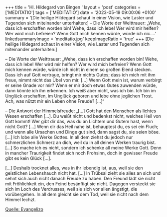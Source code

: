 +++
title = 'Hl. Hildegard von Bingen  '
layout = 'post'
categories = ['MEDITATIO']
tags = ['MEDITATIO']
date = '2023-05-19 09:00:06 +0100'
summary = '[Die heilige Hildegard schaut in einer Vision, wie Laster und Tugenden sich miteinander unterhalten:]  – Die Worte der Welttrauer: „Wehe, dass ich erschaffen worden bin! Wehe, dass ich lebe! Wer wird mir helfen? Wer wird mich befreien? Wenn Gott mich kennen würde, würde ich nic....'
linkedsummaryImage = 'meditatio.jpg'
keepImageRatio = 'true'
+++
[Die heilige Hildegard schaut in einer Vision, wie Laster und Tugenden sich miteinander unterhalten:]

– Die Worte der Welttrauer: „Wehe, dass ich erschaffen worden bin! Wehe, dass ich lebe! Wer wird mir helfen? Wer wird mich befreien? Wenn Gott mich kennen würde, würde ich nicht in einem so großen Elend stecken.<!--more--> Dass ich auf Gott vertraue, bringt mir nichts Gutes; dass ich mich mit ihm freue, nimmt nicht das Übel von mir. […] Wenn Gott mein ist, warum verbirgt er seine Gnade vor mir? Wenn er mir doch etwas Gutes zuwenden würde, dann könnte ich ihn erkennen. Ich weiß aber nicht, was ich bin. Ich bin im Unglück erschaffen, im Unglück geboren und lebe ohne jeglichen Trost. Ach, was nützt mir ein Leben ohne Freude? […]“

– Die Antwort der Himmelsfreude: „[…] Gott hat den Menschen als lichtes Wesen erschaffen […]. Du weißt nicht und bedenkst nicht, welches Heil von Gott kommt! Wer gibt dir das, was du an Lichtem und Gutem hast, wenn nicht Gott? […] Wenn dir das Heil nahe ist, behauptest du, es sei ein Fluch; und wenn alle Ursachen und Dinge gut sind, dann sagst du, sie seien böse. […] Ich lobe alle Werke Gottes. In all dem ziehst du jedoch nur schmerzlichen Schmerz an dich, weil du in all deinen Werken traurig bist. […] So mache ich es nicht, sondern ich schenke all meine Werke Gott. Denn in mancher Traurigkeit findet sich noch Frohsinn, doch in gewisser Freude gibt es kein Glück […].

[…] Deshalb trocknet alles, was in ihr lebendig ist, aus, weil sie den geistlichen Lebenshauch nicht hat. […] In Trübsal zieht sie alles an sich und sehnt sich auch nicht danach Freude zu haben. Den Freund lädt sie nicht mit Fröhlichkeit ein, den Feind besänftigt sie nicht. Dagegen versteckt sie sich im Loch des Verdrusses, weil sie sich vor allen ängstigt, die vorübergehen. In all dem gleicht sie dem Tod, weil sie nicht nach dem Himmel lechzt.




[Quelle: Evangelizo](https://evangeliumtagfuertag.org/DE/gospel)
